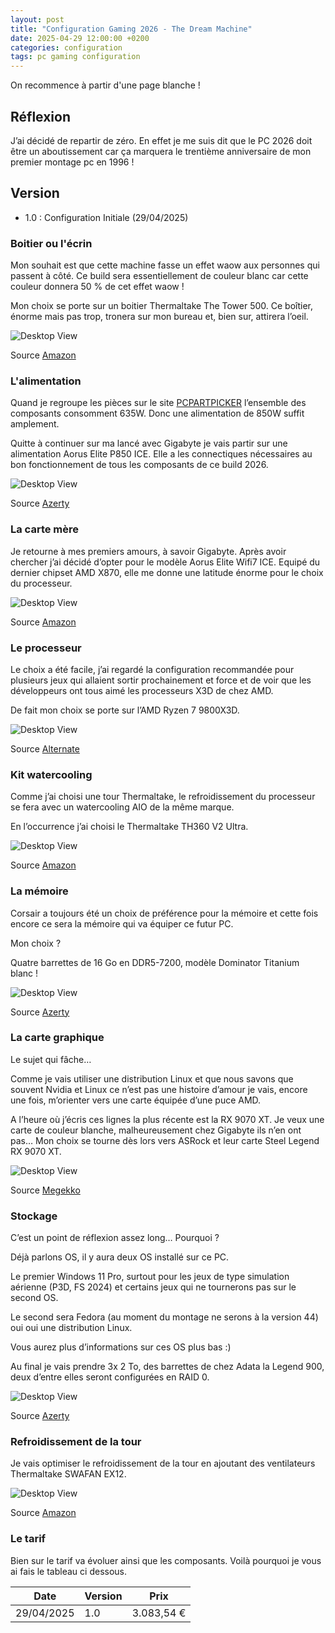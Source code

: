 ```yaml
---
layout: post
title: "Configuration Gaming 2026 - The Dream Machine"
date: 2025-04-29 12:00:00 +0200
categories: configuration
tags: pc gaming configuration
---
```


On recommence à partir d'une page blanche !

## Réflexion

J’ai décidé de repartir de zéro. En effet je me suis dit que le PC 2026 doit être un aboutissement car ça marquera le trentième anniversaire de mon premier montage pc en 1996 !

## Version

- 1.0 : Configuration Initiale (29/04/2025)

### Boitier ou l'écrin

Mon souhait est que cette machine fasse un effet waow aux personnes qui passent à côté. Ce build sera essentiellement de couleur blanc car cette couleur donnera 50 % de cet effet waow !

Mon choix se porte sur un boitier Thermaltake The Tower 500. Ce boîtier, énorme mais pas trop, tronera sur mon bureau et, bien sur, attirera l’oeil.

![Desktop View](https://m.media-amazon.com/images/I/51xaLIY47jL._AC_SL1200_.jpg)

Source [Amazon](https://www.amazon.com.be/dp/B0B2X3DKFQ?tag=pcppbe-21&linkCode=ogi&th=1&psc=1)

### L'alimentation

Quand je regroupe les pièces sur le site [PCPARTPICKER](https://be.pcpartpicker.com/list/mpHLHW) l’ensemble des composants consomment 635W. Donc une alimentation de 850W suffit amplement.

Quitte à continuer sur ma lancé avec Gigabyte je vais partir sur une alimentation Aorus Elite P850 ICE. Elle a les connectiques nécessaires au bon fonctionnement de tous les composants de ce build 2026.

![Desktop View](https://azerty.nl/media/catalog/product/T/l/Tlm1cc.7674062_b2b87987fea3550a9b06d2208ba09e7b-c8427f9f_1.png?quality=80&bg-color=255,255,255&fit=bounds&height=&width=&canvas=:&format=jpeg)

Source [Azerty](https://azerty.nl/product/gigabyte-aorus-elite-p850w-white-voeding/8674062?channable=03c15a736b75003836373430363217&utm_campaign=&utm_content=&utm_source=pcpartpickerbe&utm_medium=referral&utm_term=)

### La carte mère

Je retourne à mes premiers amours, à savoir Gigabyte. Après avoir chercher j’ai décidé d’opter pour le modèle Aorus Elite Wifi7 ICE. Equipé du dernier chipset AMD X870, elle me donne une latitude énorme pour le choix du processeur.

![Desktop View](https://m.media-amazon.com/images/I/81bEtXvsRZL._AC_SL1500_.jpg)

Source [Amazon](https://www.amazon.com.be/dp/B0DFQCTYT6?tag=pcppbe-21&linkCode=ogi&th=1&psc=1)

### Le processeur

Le choix a été facile, j’ai regardé la configuration recommandée pour plusieurs jeux qui allaient sortir prochainement et force et de voir que les développeurs ont tous aimé les processeurs X3D de chez AMD. 

De fait mon choix se porte sur l’AMD Ryzen 7 9800X3D.

![Desktop View](https://www.alternate.be/p/o/5/0/AMD_Ryzen_7_9800X3D__4_7_GHz__5_2_GHz_Turbo_Boost__socket_AM5_processor@@100093605.jpg)

Source [Alternate](https://www.alternate.be/AMD/Ryzen-7-9800X3D-4-7-GHz-(5-2-GHz-Turbo-Boost)-socket-AM5-processor/html/product/100093605?utm_source=Google&utm_medium=cpc&utm_campaign=Google_Processor&utm_term=HR7A92&partner=daisycon&utm_source=daisycon)

### Kit watercooling

Comme j’ai choisi une tour Thermaltake, le refroidissement du processeur se fera avec un watercooling AIO de la même marque.

En l’occurrence j’ai choisi le Thermaltake TH360 V2 Ultra.

![Desktop View](https://m.media-amazon.com/images/I/61l8PZedD4L._SL1500_.jpg)

Source [Amazon](https://www.amazon.com.be/dp/B0CH5QRJ5N?tag=pcppbe-21&linkCode=ogi&th=1&psc=1)

### La mémoire

Corsair a toujours été un choix de préférence pour la mémoire et cette fois encore ce sera la mémoire qui va équiper ce futur PC.

Mon choix ? 

Quatre barrettes de 16 Go en DDR5-7200, modèle Dominator Titanium blanc !

![Desktop View](https://azerty.nl/media/catalog/product/J/d/JdkX9i.7d00da20fa0d0cef7ab601b62de3ad05-75fca6bd_1.jpg?quality=80&bg-color=255,255,255&fit=bounds&height=&width=&canvas=:)

Source [Azerty](https://azerty.nl/product/corsair-dominator-titanium-rgb-white-geheugen/6170463?channable=03c15a736b750036313730343633a9&utm_campaign=&utm_content=&utm_source=pcpartpickerbe&utm_medium=referral&utm_term=)

### La carte graphique

Le sujet qui fâche…

Comme je vais utiliser une distribution Linux et que nous savons que souvent Nvidia et Linux ce n’est pas une histoire d’amour je vais, encore une fois, m’orienter vers une carte équipée d’une puce AMD.

A l’heure où j’écris ces lignes la plus récente est la RX 9070 XT. Je veux une carte de couleur blanche, malheureusement chez Gigabyte ils n’en ont pas…
Mon choix se tourne dès lors vers ASRock et leur carte Steel Legend RX 9070 XT.

![Desktop View](https://www.megekko.nl/productimg/797979/nw/2_ASRock-Radeon-RX-9070-XT-Steel-Legend-16GB-Videokaart.jpg)

Source [Megekko](https://www.megekko.nl/product/1962/797979/AMD-Videokaarten/ASRock-Radeon-RX-9070-XT-Steel-Legend-16GB-Videokaart)

### Stockage

C’est un point de réflexion assez long… Pourquoi ?

Déjà parlons OS, il y aura deux OS installé sur ce PC.

Le premier Windows 11 Pro, surtout pour les jeux de type simulation aérienne (P3D, FS 2024) et certains jeux qui ne tournerons pas sur le second OS.

Le second sera Fedora (au moment du montage ne serons à la version 44) oui oui une distribution Linux.

Vous aurez plus d’informations sur ces OS plus bas :)

Au final je vais prendre 3x 2 To, des barrettes de chez Adata la Legend 900, deux d’entre elles seront configurées en RAID 0.

![Desktop View](https://azerty.nl/media/catalog/product/o/m/omVvlg.ffd14a15dcfc6b2f7c33223ee56e48df-48ae60f5_1.jpg?quality=80&bg-color=255,255,255&fit=bounds&height=&width=&canvas=:)

Source [Azerty](https://azerty.nl/product/adata-legend-900-2tb-ssd/7515756?channable=03c15a736b750037353135373536c8&utm_campaign=&utm_content=&utm_source=pcpartpickerbe&utm_medium=referral&utm_term=)

### Refroidissement de la tour

Je vais optimiser le refroidissement de la tour en ajoutant des ventilateurs Thermaltake SWAFAN EX12.

![Desktop View](https://m.media-amazon.com/images/I/61ProyG0xyL._SL1500_.jpg)

Source [Amazon](https://www.amazon.com.be/dp/B0BWYFPVQD?tag=pcppbe-21&linkCode=ogi&th=1)

### Le tarif

Bien sur le tarif va évoluer ainsi que les composants. Voilà pourquoi je vous ai fais le tableau ci dessous.

| Date | Version | Prix |
| -------- | -------- | -------- |
| 29/04/2025 | 1.0 | 3.083,54 € |

